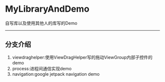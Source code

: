 # MyLibraryAndDemo
自写库以及使用其他人的库写的Demo
***
## 分支介绍
1. viewdraghelper:使用ViewDragHelper写的拖动ViewGroup内部子控件的demo
2. process:进程间通信实现demo
3. navigation:google jetpack navigation demo
